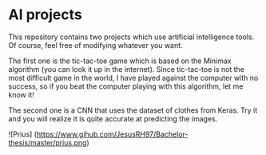 # AI projects

This repository contains two projects which use artificial intelligence tools. Of course, feel free of modifying whatever you want.

The first one is the tic-tac-toe game which is based on the Minimax algorithm (you can look it up in the internet). Since tic-tac-toe is not the most difficult game in the world, I have played against the computer with no success, so if you beat the computer playing with this algorithm, let me know it!

The second one is a CNN that uses the dataset of clothes from Keras. Try it and you will realize it is quite accurate at predicting the images.

![Prius] (https://www.gihub.com/JesusRH97/Bachelor-thesis/master/prius.png)
